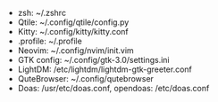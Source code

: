- zsh: ~/.zshrc
- Qtile: ~/.config/qtile/config.py
- Kitty: ~/.config/kitty/kitty.conf
- .profile: ~/.profile
- Neovim: ~/.config/nvim/init.vim
- GTK config: ~/.config/gtk-3.0/settings.ini
- LightDM: /etc/lightdm/lightdm-gtk-greeter.conf
- QuteBrowser: ~/.config/qutebrowser
- Doas: /usr/etc/doas.conf, opendoas: /etc/doas.conf


